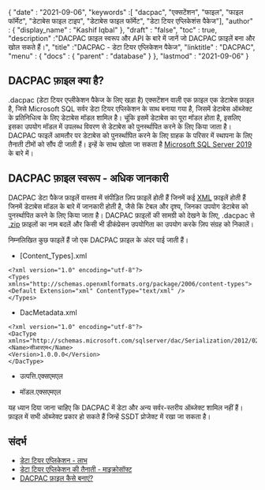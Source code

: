{
  "date" : "2021-09-06",
  "keywords" :[ "dacpac", "एक्सटेंशन", "फाइल", "फाइल फॉर्मेट", "डेटाबेस फाइल टाइप", "डेटाबेस फाइल फॉर्मेट", "डेटा टियर एप्लिकेशंस पैकेज"],
  "author" : {
    "display_name" : "Kashif Iqbal"
},
  "draft" : "false",
  "toc" : true,
  "description" :"DACPAC फ़ाइल स्वरूप और API के बारे में जानें जो DACPAC फ़ाइलें बना और खोल सकते हैं।",
  "title" :"DACPAC - डेटा टियर एप्लिकेशन पैकेज",
  "linktitle" : "DACPAC",
  "menu" : {
    "docs" : {
      "parent" : "database"
}
},
  "lastmod" : "2021-09-06"
}

## DACPAC फ़ाइल क्या है?

.dacpac (डेटा टियर एप्लीकेशन पैकेज के लिए खड़ा है) एक्सटेंशन वाली एक फ़ाइल एक डेटाबेस फ़ाइल है, जिसे Microsoft SQL सर्वर डेटा टियर एप्लिकेशन के साथ बनाया गया है, जिसमें डेटाबेस ऑब्जेक्ट के प्रतिनिधित्व के लिए डेटाबेस मॉडल शामिल है। चूंकि इसमें डेटाबेस का पूरा मॉडल होता है, इसलिए इसका उपयोग मॉडल में उपलब्ध विवरण से डेटाबेस को पुनर्स्थापित करने के लिए किया जाता है। DACPAC फाइलें आमतौर पर डेटाबेस को पुनर्स्थापित करने के लिए ग्राहक के परिसर में स्थापना के लिए तैनाती टीमों को सौंप दी जाती हैं। इन्हें के साथ खोला जा सकता है
[Microsoft SQL Server 2019](https://www.microsoft.com/en-us/sql-server/sql-server-2019) के बारे में।

## DACPAC फ़ाइल स्वरूप - अधिक जानकारी

DACPAC डेटा पैकेज फ़ाइलें वास्तव में संपीड़ित ज़िप फ़ाइलें होती हैं जिनमें कई [XML](/hi/web/xml/) फ़ाइलें होती हैं जिनमें डेटाबेस मॉडल के बारे में जानकारी होती है, जैसे कि टेबल और दृश्य, जिनका उपयोग डेटाबेस को पुनर्स्थापित करने के लिए किया जाता है। DACPAC फ़ाइलों की सामग्री को देखने के लिए, .dacpac से [.zip](/hi/compression/zip/) फ़ाइलों का नाम बदलें और किसी भी डीकंप्रेसन उपयोगिता का उपयोग करके ज़िप संग्रह को निकालें।

निम्नलिखित कुछ फाइलें हैं जो एक DACPAC फ़ाइल के अंदर पाई जाती हैं।

* [Content_Types].xml
```
<?xml version="1.0" encoding="utf-8"?>
<Types
xmlns="http://schemas.openxmlformats.org/package/2006/content-types">
<Default Extension="xml" ContentType="text/xml" />
</Types>
```
* DacMetadata.xml

```
<?xml version="1.0" encoding="utf-8"?>
<DacType xmlns="http://schemas.microsoft.com/sqlserver/dac/Serialization/2012/02">
<Name>सीआरएम</Name>
<Version>1.0.0.0</Version>
</DacType>
```
* उत्पत्ति.एक्सएमएल

* मॉडल.एक्सएमएल

यह ध्यान दिया जाना चाहिए कि DACPAC में डेटा और अन्य सर्वर-स्तरीय ऑब्जेक्ट शामिल नहीं हैं। फ़ाइल में सभी ऑब्जेक्ट प्रकार हो सकते हैं जिन्हें SSDT प्रोजेक्ट में रखा जा सकता है।

## संदर्भ

* [डेटा टियर एप्लिकेशन - लाभ](https://learn.microsoft.com/en-us/sql/relational-databases/data-tier-applications/data-tier-applications)
* [डेटा टियर एप्लिकेशन की तैनाती - माइक्रोसॉफ्ट](https://learn.microsoft.com/en-us/sql/relational-databases/data-tier-applications/deploy-a-data-tier-application)
* [DACPAC फ़ाइल कैसे बनाएं?](https://sqlplayer.net/2018/10/how-to-create-dacpac-file/)

